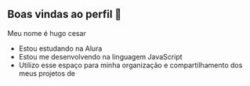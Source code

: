## Boas vindas ao perfil 🖤 

Meu nome é hugo cesar 

- Estou estudando na Alura
- Estou me desenvolvendo na linguagem JavaScript
- Utilizo esse espaço para minha organização e compartilhamento dos meus projetos de
